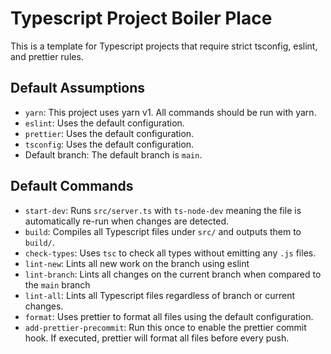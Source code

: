 # Typescript Project Boiler Place
This is a template for Typescript projects that require strict tsconfig, eslint, and prettier rules.

## Default Assumptions
- `yarn`: This project uses yarn v1. All commands should be run with yarn.
- `eslint`: Uses the default configuration.
- `prettier`: Uses the default configuration.
- `tsconfig`: Uses the default configuration.
- Default branch: The default branch is `main`.


## Default Commands
- `start-dev`: Runs `src/server.ts` with `ts-node-dev` meaning the file is automatically re-run when changes are detected.
- `build`: Compiles all Typescript files under `src/` and outputs them to `build/`.
- `check-types`: Uses `tsc` to check all types without emitting any `.js` files.
- `lint-new`: Lints all new work on the branch using eslint
- `lint-branch`: Lints all changes on the current branch when compared to the `main` branch
- `lint-all`: Lints all Typescript files regardless of branch or current changes.
- `format`: Uses prettier to format all files using the default configuration.
- `add-prettier-precommit`: Run this once to enable the prettier commit hook. If executed, prettier will format all files before every push.
